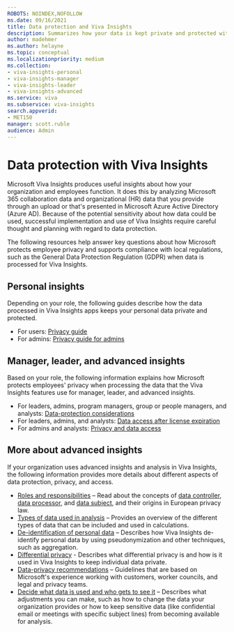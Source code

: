 ```yaml
---
ROBOTS: NOINDEX,NOFOLLOW
ms.date: 09/16/2021
title: Data protection and Viva Insights
description: Summarizes how your data is kept private and protected within Microsoft Viva Insights
author: madehmer
ms.author: helayne
ms.topic: conceptual
ms.localizationpriority: medium 
ms.collection: 
- viva-insights-personal
- viva-insights-manager
- viva-insights-leader 
- viva-insights-advanced
ms.service: viva 
ms.subservice: viva-insights 
search.appverid: 
- MET150 
manager: scott.ruble
audience: Admin
---
```


# Data protection with Viva Insights

Microsoft Viva Insights produces useful insights about how your organization and employees function. It does this by analyzing Microsoft 365 collaboration data and organizational (HR) data that you provide through an upload or that's presented in Microsoft Azure Active Directory (Azure AD). Because of the potential sensitivity about how data could be used, successful implementation and use of Viva Insights require careful thought and planning with regard to data protection.

The following resources help answer key questions about how Microsoft protects employee privacy and supports compliance with local regulations, such as the General Data Protection Regulation (GDPR) when data is processed for Viva Insights.

## Personal insights

Depending on your role, the following guides describe how the data processed in Viva Insights apps keeps your personal data private and protected.

* For users: [Privacy guide](../personal/overview/privacy-guide-users.md)
* For admins: [Privacy guide for admins](../personal/overview/privacy-guide-admins.md)

## Manager, leader, and advanced insights

Based on your role, the following information explains how Microsoft protects employees' privacy when processing the data that the Viva Insights features use for manager, leader, and advanced insights.

* For leaders, admins, program managers, group or people managers, and analysts: [Data-protection considerations](/viva/insights/privacy/data-protection-considerations?toc=/viva/insights/use/toc.json&bc=/viva/insights/breadcrumb/toc.json)
* For leaders, admins, and analysts: [Data access after license expiration](/viva/insights/privacy/license-expiration?toc=/viva/insights/use/toc.json&bc=/viva/insights/breadcrumb/toc.json)
* For admins and analysts: [Privacy and data access](/viva/insights/privacy/privacy-and-data-access?toc=/viva/insights/use/toc.json&bc=/viva/insights/breadcrumb/toc.json)

## More about advanced insights

If your organization uses advanced insights and analysis in Viva Insights, the following information provides more details about different aspects of data protection, privacy, and access.

* [Roles and responsibilities](/viva/insights/privacy/data-protection-considerations?toc=/viva/insights/use/toc.json&bc=/viva/insights/breadcrumb/toc.json#roles-and-responsibilities) &ndash; Read about the concepts of [data controller](/viva/insights/privacy/data-protection-considerations?toc=/viva/insights/use/toc.json&bc=/viva/insights/breadcrumb/toc.json#data-controller), [data processor](/viva/insights/privacy/data-protection-considerations?toc=/viva/insights/use/toc.json&bc=/viva/insights/breadcrumb/toc.json#data-processor), and [data subject](/viva/insights/privacy/data-protection-considerations?toc=/viva/insights/use/toc.json&bc=/viva/insights/breadcrumb/toc.json#data-subject), and their origins in European privacy law.
* [Types of data used in analysis](/viva/insights/privacy/data-protection-considerations?toc=/viva/insights/use/toc.json&bc=/viva/insights/breadcrumb/toc.json#types-of-data-used-in-analysis) &ndash; Provides an overview of the different types of data that can be included and used in calculations.  
* [De-identification of personal data](/viva/insights/privacy/de-identify-data?toc=/viva/insights/use/toc.json&bc=/viva/insights/breadcrumb/toc.json) &ndash; Describes how Viva Insights de-identify personal data by using pseudonymization and other techniques, such as aggregation.
* [Differential privacy](/viva/insights/privacy/differential-privacy?toc=/viva/insights/use/toc.json&bc=/viva/insights/breadcrumb/toc.json) - Describes what differential privacy is and how is it used in Viva Insights to keep individual data private.
* [Data-privacy recommendations](/viva/insights/privacy/data-protection-considerations?toc=/viva/insights/use/toc.json&bc=/viva/insights/breadcrumb/toc.json#data-privacy-recommendations) &ndash; Guidelines that are based on Microsoft's experience working with customers, worker councils, and legal and privacy teams.
* [Decide what data is used and who gets to see it](/viva/insights/privacy/data-protection-considerations?toc=/viva/insights/use/toc.json&bc=/viva/insights/breadcrumb/toc.json#decide-what-data-is-used-and-who-gets-to-see-it) &ndash; Describes what adjustments you can make, such as how to change the data your organization provides or how to keep sensitive data (like confidential email or meetings with specific subject lines) from becoming available for analysis.  


